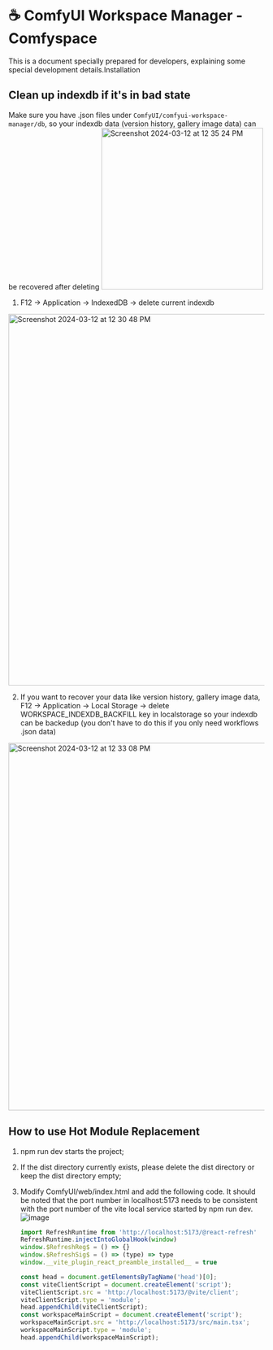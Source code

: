 # ☕️ ComfyUI Workspace Manager - Comfyspace

This is a document specially prepared for developers, explaining some special development details.Installation

## Clean up indexdb if it's in bad state
Make sure you have .json files under `ComfyUI/comfyui-workspace-manager/db`, so your indexdb data (version history, gallery image data) can be recovered after deleting
<img width="318" alt="Screenshot 2024-03-12 at 12 35 24 PM" src="https://github.com/11cafe/comfyui-workspace-manager/assets/18367033/722a96ca-82a3-4126-83fd-2951de0a18cb">

1. F12 -> Application -> IndexedDB -> delete current indexdb 
<img width="731" alt="Screenshot 2024-03-12 at 12 30 48 PM" src="https://github.com/11cafe/comfyui-workspace-manager/assets/18367033/4c4f0f6a-e402-4fd5-94cd-b00ff6f2a96f">

2. If you want to recover your data like version history, gallery image data, F12 -> Application -> Local Storage -> delete WORKSPACE_INDEXDB_BACKFILL key in localstorage so your indexdb can be backedup (you don't have to do this if you only need workflows .json data)
<img width="723" alt="Screenshot 2024-03-12 at 12 33 08 PM" src="https://github.com/11cafe/comfyui-workspace-manager/assets/18367033/c9ca969d-fdee-4c1e-bfc5-c646ce241fd8">


## How to use Hot Module Replacement

1. npm run dev starts the project;
2. If the dist directory currently exists, please delete the dist directory or keep the dist directory empty;
3. Modify ComfyUI/web/index.html and add the following code. It should be noted that the port number in localhost:5173 needs to be consistent with the port number of the vite local service started by npm run dev.![image](https://github.com/11cafe/comfyui-workspace-manager/assets/26196917/ef7eabc5-8683-4f9a-93f3-e3ba2b0d3449)

   ```javascript
   import RefreshRuntime from 'http://localhost:5173/@react-refresh'
   RefreshRuntime.injectIntoGlobalHook(window)
   window.$RefreshReg$ = () => {}
   window.$RefreshSig$ = () => (type) => type
   window.__vite_plugin_react_preamble_installed__ = true

   const head = document.getElementsByTagName('head')[0];
   const viteClientScript = document.createElement('script');
   viteClientScript.src = 'http://localhost:5173/@vite/client';
   viteClientScript.type = 'module';
   head.appendChild(viteClientScript);
   const workspaceMainScript = document.createElement('script');
   workspaceMainScript.src = 'http://localhost:5173/src/main.tsx';
   workspaceMainScript.type = 'module';
   head.appendChild(workspaceMainScript);
   ```
